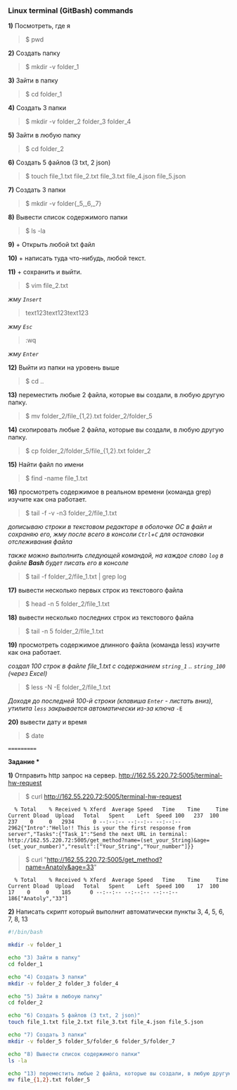 ### Linux terminal (GitBash) commands

**1)** Посмотреть, где я
>$ pwd

**2)** Создать папку
>$ mkdir -v folder_1

**3)** Зайти в папку
>$ cd folder_1

**4)** Создать 3 папки
>$ mkdir -v folder_2 folder_3 folder_4

**5)** Зайти в любую папку
>$ cd folder_2

**6)** Создать 5 файлов (3 txt, 2 json)
>$ touch file_1.txt file_2.txt file_3.txt file_4.json file_5.json

**7)** Создать 3 папки
>$ mkdir -v folder{_5,_6,_7}

**8)** Вывести список содержимого папки
>$ ls -la

**9)** + Открыть любой txt файл

**10)** + написать туда что-нибудь, любой текст.

**11)** + сохранить и выйти.
>$ vim file_2.txt  

*жму `Insert`* 
>text123text123text123

*жму `Esc`* 
>:wq

*жму `Enter`*

**12)** Выйти из папки на уровень выше
>$ cd ..

**13)** переместить любые 2 файла, которые вы создали, в любую другую папку.
>$ mv folder_2/file_{1,2}.txt folder_2/folder_5

**14)** скопировать любые 2 файла, которые вы создали, в любую другую папку.
>$ cp folder_2/folder_5/file_{1,2}.txt folder_2

**15)** Найти файл по имени
>$ find -name file_1.txt

**16)** просмотреть содержимое в реальном времени (команда grep) изучите как она работает.
>$ tail -f -v -n3 folder_2/file_1.txt

*дописываю строки в текстовом редакторе в оболочке ОС в файл и сохраняю его, жму после всего в консоли `Ctrl`+`C` для остановки отслеживания файла*

*также можно выполнить следующей командой, на каждое слово `log` в файле **Bash** будет писать его в консоле*

>$ tail -f folder_2/file_1.txt | grep log

**17)** вывести несколько первых строк из текстового файла
>$ head -n 5 folder_2/file_1.txt

**18)** вывести несколько последних строк из текстового файла
>$ tail -n 5 folder_2/file_1.txt

**19)** просмотреть содержимое длинного файла (команда less) изучите как она работает.

*создал 100 строк в файле file_1.txt с содержанием `string_1` .. `string_100` (через Excel)*
>$ less -N -E folder_2/file_1.txt

*Доходя до последней 100-й строки (клавиша `Enter` - листать вниз), утилита `less` закрывается автоматически из-за ключа* `-E`

**20)** вывести дату и время
>$ date

`=========`

**Задание \***

**1)** Отправить http запрос на сервер. http://162.55.220.72:5005/terminal-hw-request

>$ curl http://162.55.220.72:5005/terminal-hw-request

`  % Total    % Received % Xferd  Average Speed   Time    Time     Time  Current
                                 Dload  Upload   Total   Spent    Left  Speed
100   237  100   237    0     0   2934      0 --:--:-- --:--:-- --:--:--  2962{"Intro":"Hello!! This is your the first response from server","Tasks":{"Task_1":"Send the next URL in terminal: http://162.55.220.72:5005/get_method?name=(set_your_String)&age=(set_your_number)","result":["Your_String","Your_number"]}}`

>$ curl "http://162.55.220.72:5005/get_method?name=Anatoly&age=33"

`  % Total    % Received % Xferd  Average Speed   Time    Time     Time  Current
                                 Dload  Upload   Total   Spent    Left  Speed
100    17  100    17    0     0    185      0 --:--:-- --:--:-- --:--:--   186["Anatoly","33"]`

**2)** Написать скрипт который выполнит автоматически пункты 3, 4, 5, 6, 7, 8, 13

``` bash
#!/bin/bash

mkdir -v folder_1

echo "3) Зайти в папку"
cd folder_1

echo "4) Создать 3 папки"
mkdir -v folder_2 folder_3 folder_4

echo "5) Зайти в любоую папку"
cd folder_2

echo "6) Создать 5 файлов (3 txt, 2 json)"
touch file_1.txt file_2.txt file_3.txt file_4.json file_5.json

echo "7) Создать 3 папки"
mkdir -v folder_5 folder_5/folder_6 folder_5/folder_7

echo "8) Вывести список содержимого папки"
ls -la

echo "13) переместить любые 2 файла, которые вы создали, в любую другую папку."
mv file_{1,2}.txt folder_5
```
